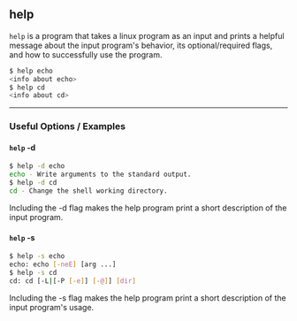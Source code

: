help
----
`help` is a program that takes a linux program as an input and prints a helpful message about the input program's behavior, its optional/required flags, and how to successfully use the program.

<!-- minimal example -->
~~~ bash
$ help echo
<info about echo>
$ help cd
<info about cd>
~~~

---

### Useful Options / Examples

#### `help` -d

~~~ bash
$ help -d echo
echo - Write arguments to the standard output.
$ help -d cd
cd - Change the shell working directory.
~~~
Including the -d flag makes the help program print a short description of the input program.

#### `help` -s

~~~ bash
$ help -s echo
echo: echo [-neE] [arg ...]
$ help -s cd
cd: cd [-L|[-P [-e]] [-@]] [dir]
~~~
Including the -s flag makes the help program print a short description of the input program's usage.

